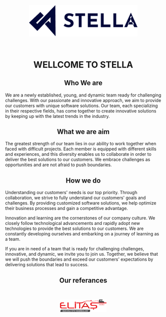 <p align="center">
  <a href="https://stellasoft.tech" target="blank"><img width="350" style="padding: 2rem;" src="https://github.com/stellayazilim/.github/raw/main/resources/stellalogo.png" width="100" alt="STELLA Logo" /></a>
</p>

<h1 align="center">WELLCOME TO STELLA</h1>

## <h2 align="center"> Who We are </h2>

We are a newly established, young, and dynamic team ready for challenging challenges. With our passionate and innovative approach, we aim to provide our customers with unique software solutions. Our team, each specializing in their respective fields, has come together to create innovative solutions by keeping up with the latest trends in the industry.

## <h2 align="center">What we are aim</h2>

The greatest strength of our team lies in our ability to work together when faced with difficult projects. Each member is equipped with different skills and experiences, and this diversity enables us to collaborate in order to deliver the best solutions to our customers. We embrace challenges as opportunities and are not afraid to push boundaries.

## <h2 align="center">How we do</h2>

Understanding our customers' needs is our top priority. Through collaboration, we strive to fully understand our customers' goals and challenges. By providing customized software solutions, we help optimize their business processes and gain a competitive advantage.

Innovation and learning are the cornerstones of our company culture. We closely follow technological advancements and rapidly adopt new technologies to provide the best solutions to our customers. We are constantly developing ourselves and embarking on a journey of learning as a team.

If you are in need of a team that is ready for challenging challenges, innovative, and dynamic, we invite you to join us. Together, we believe that we will push the boundaries and exceed our customers' expectations by delivering solutions that lead to success.

## <h2 align="center"> Our referances </h2>

<div align="center">
<a href="" style="display: inline;" target="blank"><img width="150" style="padding: 2rem;" src="https://github.com/stellayazilim/.github/raw/main/resources/elitas-png.png" width="100" alt="ELITAS Logo" /></a>

</div>
